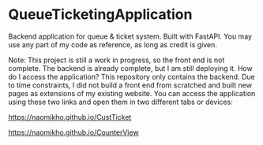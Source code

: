# QueueTicketingApplication
Backend application for queue & ticket system. Built with FastAPI. 
You may use any part of my code as reference, as long as credit is given.

Note: This project is still a work in progress, so the front end is not complete. The backend is already complete, but I am still deploying it.
How do I access the application?
This repository only contains the backend. Due to time constraints, I did not build a front end from scratched and built new pages as extensions
of my existing website. You can access the application using these two links and open them in two different tabs or devices:

https://naomikho.github.io/CustTicket

https://naomikho.github.io/CounterView
